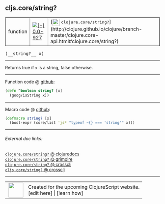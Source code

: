 ## cljs.core/string?



 <table border="1">
<tr>
<td>function</td>
<td><a href="https://github.com/cljsinfo/cljs-api-docs/tree/0.0-927"><img valign="middle" alt="[+] 0.0-927" title="Added in 0.0-927" src="https://img.shields.io/badge/+-0.0--927-lightgrey.svg"></a> </td>
<td>
[<img height="24px" valign="middle" src="http://i.imgur.com/1GjPKvB.png"> <samp>clojure.core/string?</samp>](http://clojure.github.io/clojure/branch-master/clojure.core-api.html#clojure.core/string?)
</td>
</tr>
</table>


 <samp>
(__string?__ x)<br>
</samp>

---

Returns true if `x` is a string, false otherwise.

---






Function code @ [github](https://github.com/clojure/clojurescript/blob/r2843/src/cljs/cljs/core.cljs#L113-L114):

```clj
(defn ^boolean string? [x]
  (goog/isString x))
```

<!--
Repo - tag - source tree - lines:

 <pre>
clojurescript @ r2843
└── src
    └── cljs
        └── cljs
            └── <ins>[core.cljs:113-114](https://github.com/clojure/clojurescript/blob/r2843/src/cljs/cljs/core.cljs#L113-L114)</ins>
</pre>

-->

---

Macro code @ [github](https://github.com/clojure/clojurescript/blob/r2843/src/clj/cljs/core.clj#L307-L308):

```clj
(defmacro string? [x]
  (bool-expr (core/list 'js* "typeof ~{} === 'string'" x)))
```

<!--
Repo - tag - source tree - lines:

 <pre>
clojurescript @ r2843
└── src
    └── clj
        └── cljs
            └── <ins>[core.clj:307-308](https://github.com/clojure/clojurescript/blob/r2843/src/clj/cljs/core.clj#L307-L308)</ins>
</pre>
-->

---


###### External doc links:

[`clojure.core/string?` @ clojuredocs](http://clojuredocs.org/clojure.core/string_q)<br>
[`clojure.core/string?` @ grimoire](http://conj.io/store/v1/org.clojure/clojure/1.7.0-beta3/clj/clojure.core/string%3F/)<br>
[`clojure.core/string?` @ crossclj](http://crossclj.info/fun/clojure.core/string%3F.html)<br>
[`cljs.core/string?` @ crossclj](http://crossclj.info/fun/cljs.core.cljs/string%3F.html)<br>

---

 <table>
<tr><td>
<img valign="middle" align="right" width="48px" src="http://i.imgur.com/Hi20huC.png">
</td><td>
Created for the upcoming ClojureScript website.<br>
[edit here] | [learn how]
</td></tr></table>

[edit here]:https://github.com/cljsinfo/cljs-api-docs/blob/master/cljsdoc/cljs.core_stringQMARK.cljsdoc
[learn how]:https://github.com/cljsinfo/cljs-api-docs/wiki/cljsdoc-files

<!--

This information was too distracting to show to readers, but I'll leave it
commented here since it is helpful to:

- pretty-print the data used to generate this document
- and show how to retrieve that data



The API data for this symbol:

```clj
{:description "Returns true if `x` is a string, false otherwise.",
 :return-type boolean,
 :ns "cljs.core",
 :name "string?",
 :signature ["[x]"],
 :history [["+" "0.0-927"]],
 :type "function",
 :full-name-encode "cljs.core_stringQMARK",
 :source {:code "(defn ^boolean string? [x]\n  (goog/isString x))",
          :title "Function code",
          :repo "clojurescript",
          :tag "r2843",
          :filename "src/cljs/cljs/core.cljs",
          :lines [113 114]},
 :extra-sources [{:code "(defmacro string? [x]\n  (bool-expr (core/list 'js* \"typeof ~{} === 'string'\" x)))",
                  :title "Macro code",
                  :repo "clojurescript",
                  :tag "r2843",
                  :filename "src/clj/cljs/core.clj",
                  :lines [307 308]}],
 :full-name "cljs.core/string?",
 :clj-symbol "clojure.core/string?"}

```

Retrieve the API data for this symbol:

```clj
;; from Clojure REPL
(require '[clojure.edn :as edn])
(-> (slurp "https://raw.githubusercontent.com/cljsinfo/cljs-api-docs/catalog/cljs-api.edn")
    (edn/read-string)
    (get-in [:symbols "cljs.core/string?"]))
```

-->

